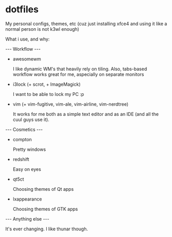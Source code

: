 # dotfiles
My personal configs, themes, etc (cuz just installing xfce4 and using it like a normal person is not k3wl enough)

What i use, and why:

--- Workflow ---

* awesomewm

    I like dynamic WM's that heavily rely on tiling. Also, tabs-based workflow works great for me, aspecially on separate monitors

* i3lock (+ scrot, + ImageMagick)

    I want to be able to lock my PC :p

* vim (+ vim-fugitive, vim-ale, vim-airline, vim-nerdtree)

    It works for me both as a simple text editor and as an IDE (and all the cuul guys use it).

--- Cosmetics ---

* compton

    Pretty windows

* redshift

    Easy on eyes

* qt5ct

    Choosing themes of Qt apps

* lxappearance

    Choosing themes of GTK apps

--- Anything else ---

It's ever changing. I like thunar though.
